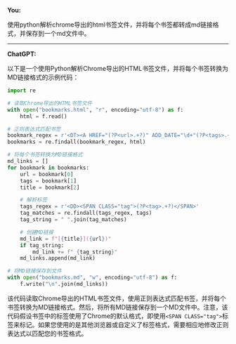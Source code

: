 **You:**

使用python解析chrome导出的html书签文件，并将每个书签都转成md链接格式，并保存到一个md文件中。

* * *

**ChatGPT:**

以下是一个使用Python解析Chrome导出的HTML书签文件，并将每个书签转换为MD链接格式的示例代码：

```python
import re

# 读取Chrome导出的HTML书签文件
with open("bookmarks.html", "r", encoding="utf-8") as f:
    html = f.read()

# 正则表达式匹配书签
bookmark_regex = r'<DT><A HREF="(?P<url>.+?)" ADD_DATE="\d+"(?P<tags>.+?)>(?P<title>.+?)</A>'
bookmarks = re.findall(bookmark_regex, html)

# 将每个书签转换为MD链接格式
md_links = []
for bookmark in bookmarks:
    url = bookmark[0]
    tags = bookmark[1]
    title = bookmark[2]

    # 解析标签
    tags_regex = r'<DD><SPAN CLASS="tag">(?P<tag>.+?)</SPAN>'
    tag_matches = re.findall(tags_regex, tags)
    tag_string = " ".join(tag_matches)

    # 创建MD链接
    md_link = f"[{title}]({url})"
    if tag_string:
        md_link += f" {tag_string}"
    md_links.append(md_link)

# 将MD链接保存到文件
with open("bookmarks.md", "w", encoding="utf-8") as f:
    f.write("\n".join(md_links))
```

该代码读取Chrome导出的HTML书签文件，使用正则表达式匹配书签，并将每个书签转换为MD链接格式。然后，将所有MD链接保存到一个MD文件中。注意，该代码假设书签中的标签使用了Chrome的默认格式，即使用`<SPAN CLASS="tag">`标签来标记。如果您使用的是其他浏览器或自定义了标签格式，需要相应地修改正则表达式以匹配您的书签格式。